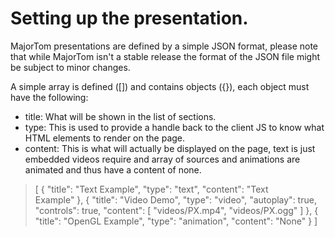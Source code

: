 # Setting up the presentation. #

MajorTom presentations are defined by a simple JSON format, please note that while MajorTom isn't a stable release the format of the JSON file might be subject to minor changes.

A simple array is defined ([]) and contains objects ({}), each object must have the following:

* title:   What will be shown in the list of sections.
* type:    This is used to provide a handle back to the client JS to know what HTML elements to render on the page.
* content: This is what will actually be displayed on the page, text is just embedded videos require and array of sources and animations are animated and thus have a content of none.

>    [
>      {
>        "title": "Text Example",
>        "type": "text",
>        "content": "Text<br/>Example"
>      },
>      {
>        "title": "Video Demo",
>        "type": "video",
>        "autoplay": true,
>        "controls": true,
>        "content": [
>          "videos/PX.mp4",
>          "videos/PX.ogg"
>        ]
>      },
>      {
>        "title": "OpenGL Example",
>        "type": "animation",
>        "content": "None"
>      }
>    ]
